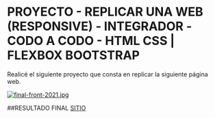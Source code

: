 # PROYECTO - REPLICAR UNA WEB (RESPONSIVE) - INTEGRADOR -CODO A CODO - HTML CSS | FLEXBOX  BOOTSTRAP

Realicé el siguiente proyecto que consta en replicar la siguiente página web. 

[![final-front-2021.jpg](https://i.postimg.cc/vmWbk6tB/final-front-2021.jpg)](https://postimg.cc/4KNDhyMk)

##RESULTADO FINAL
[SITIO](https://elianzas.github.io/codoacodo-integrador-zasherreraelian.github.io/)
